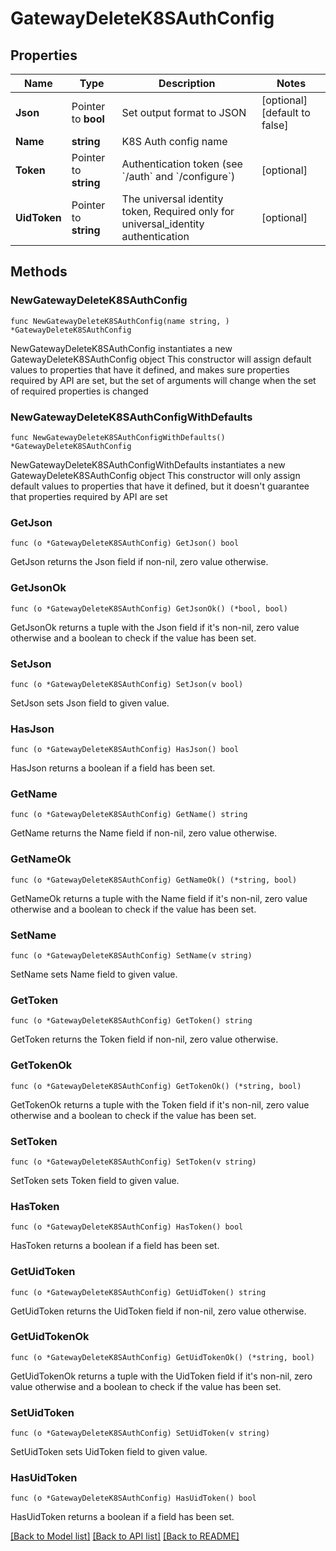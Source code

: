 # GatewayDeleteK8SAuthConfig

## Properties

Name | Type | Description | Notes
------------ | ------------- | ------------- | -------------
**Json** | Pointer to **bool** | Set output format to JSON | [optional] [default to false]
**Name** | **string** | K8S Auth config name | 
**Token** | Pointer to **string** | Authentication token (see &#x60;/auth&#x60; and &#x60;/configure&#x60;) | [optional] 
**UidToken** | Pointer to **string** | The universal identity token, Required only for universal_identity authentication | [optional] 

## Methods

### NewGatewayDeleteK8SAuthConfig

`func NewGatewayDeleteK8SAuthConfig(name string, ) *GatewayDeleteK8SAuthConfig`

NewGatewayDeleteK8SAuthConfig instantiates a new GatewayDeleteK8SAuthConfig object
This constructor will assign default values to properties that have it defined,
and makes sure properties required by API are set, but the set of arguments
will change when the set of required properties is changed

### NewGatewayDeleteK8SAuthConfigWithDefaults

`func NewGatewayDeleteK8SAuthConfigWithDefaults() *GatewayDeleteK8SAuthConfig`

NewGatewayDeleteK8SAuthConfigWithDefaults instantiates a new GatewayDeleteK8SAuthConfig object
This constructor will only assign default values to properties that have it defined,
but it doesn't guarantee that properties required by API are set

### GetJson

`func (o *GatewayDeleteK8SAuthConfig) GetJson() bool`

GetJson returns the Json field if non-nil, zero value otherwise.

### GetJsonOk

`func (o *GatewayDeleteK8SAuthConfig) GetJsonOk() (*bool, bool)`

GetJsonOk returns a tuple with the Json field if it's non-nil, zero value otherwise
and a boolean to check if the value has been set.

### SetJson

`func (o *GatewayDeleteK8SAuthConfig) SetJson(v bool)`

SetJson sets Json field to given value.

### HasJson

`func (o *GatewayDeleteK8SAuthConfig) HasJson() bool`

HasJson returns a boolean if a field has been set.

### GetName

`func (o *GatewayDeleteK8SAuthConfig) GetName() string`

GetName returns the Name field if non-nil, zero value otherwise.

### GetNameOk

`func (o *GatewayDeleteK8SAuthConfig) GetNameOk() (*string, bool)`

GetNameOk returns a tuple with the Name field if it's non-nil, zero value otherwise
and a boolean to check if the value has been set.

### SetName

`func (o *GatewayDeleteK8SAuthConfig) SetName(v string)`

SetName sets Name field to given value.


### GetToken

`func (o *GatewayDeleteK8SAuthConfig) GetToken() string`

GetToken returns the Token field if non-nil, zero value otherwise.

### GetTokenOk

`func (o *GatewayDeleteK8SAuthConfig) GetTokenOk() (*string, bool)`

GetTokenOk returns a tuple with the Token field if it's non-nil, zero value otherwise
and a boolean to check if the value has been set.

### SetToken

`func (o *GatewayDeleteK8SAuthConfig) SetToken(v string)`

SetToken sets Token field to given value.

### HasToken

`func (o *GatewayDeleteK8SAuthConfig) HasToken() bool`

HasToken returns a boolean if a field has been set.

### GetUidToken

`func (o *GatewayDeleteK8SAuthConfig) GetUidToken() string`

GetUidToken returns the UidToken field if non-nil, zero value otherwise.

### GetUidTokenOk

`func (o *GatewayDeleteK8SAuthConfig) GetUidTokenOk() (*string, bool)`

GetUidTokenOk returns a tuple with the UidToken field if it's non-nil, zero value otherwise
and a boolean to check if the value has been set.

### SetUidToken

`func (o *GatewayDeleteK8SAuthConfig) SetUidToken(v string)`

SetUidToken sets UidToken field to given value.

### HasUidToken

`func (o *GatewayDeleteK8SAuthConfig) HasUidToken() bool`

HasUidToken returns a boolean if a field has been set.


[[Back to Model list]](../README.md#documentation-for-models) [[Back to API list]](../README.md#documentation-for-api-endpoints) [[Back to README]](../README.md)



